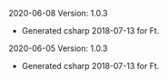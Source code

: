 2020-06-08 Version: 1.0.3
- Generated csharp 2018-07-13 for Ft.

2020-06-05 Version: 1.0.3
- Generated csharp 2018-07-13 for Ft.


